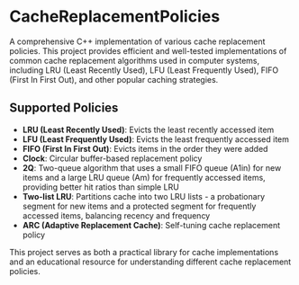 # CacheReplacementPolicies

A comprehensive C++ implementation of various cache replacement policies. This project provides efficient and well-tested implementations of common cache replacement algorithms used in computer systems, including LRU (Least Recently Used), LFU (Least Frequently Used), FIFO (First In First Out), and other popular caching strategies.


## Supported Policies

- **LRU (Least Recently Used)**: Evicts the least recently accessed item
- **LFU (Least Frequently Used)**: Evicts the least frequently accessed item
- **FIFO (First In First Out)**: Evicts items in the order they were added
- **Clock**: Circular buffer-based replacement policy
- **2Q**: Two-queue algorithm that uses a small FIFO queue (A1in) for new items and a large LRU queue (Am) for frequently accessed items, providing better hit ratios than simple LRU
- **Two-list LRU**: Partitions cache into two LRU lists - a probationary segment for new items and a protected segment for frequently accessed items, balancing recency and frequency
- **ARC (Adaptive Replacement Cache)**: Self-tuning cache replacement policy

This project serves as both a practical library for cache implementations and an educational resource for understanding different cache replacement policies.
